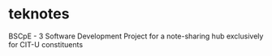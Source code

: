 # teknotes
BSCpE - 3 Software Development Project for a note-sharing hub exclusively for CIT-U constituents
